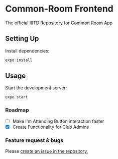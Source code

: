 # Common-Room Frontend

The official IIITD Repository for [Common Room App](https://common-room.netlify.app/)

## Setting Up
Install dependencies:
```sh
expo install
```

## Usage
Start the development server:
```sh
expo start
```

### Roadmap

- [ ] Make I'm Attending Button interaction faster
- [x] Create Functionality for Club Admins

### Feature request & bugs

Please [create an issue in the repository.](https://github.com/IIIT-Delhi/common-room-frontend/issues/new)